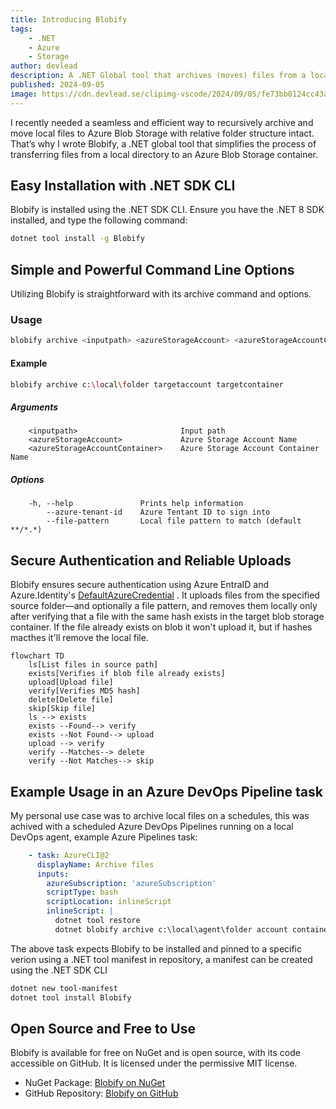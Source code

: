 ```yaml
---
title: Introducing Blobify
tags:
    - .NET
    - Azure
    - Storage
author: devlead
description: A .NET Global tool that archives (moves) files from a local folder to Azure Blob Storage container.
published: 2024-09-05
image: https://cdn.devlead.se/clipimg-vscode/2024/09/05/fe73bb0124cc43a1af9520490a6367a8.jpg?sp=r&st=2024-09-04T18:14:45Z&se=2035-05-01T02:14:45Z&spr=https&sv=2022-11-02&sr=b&sig=HuC7WPifcu40wqwTXUZJ77qxzzfs%2BKtSKrkbJrmbqJw%3D
---
```



I recently needed a seamless and efficient way to recursively archive and move local files to Azure Blob Storage with relative folder structure intact. That’s why I wrote Blobify, a .NET global tool that simplifies the process of transferring files from a local directory to an Azure Blob Storage container.

## Easy Installation with .NET SDK CLI

Blobify is installed using the .NET SDK CLI. Ensure you have the .NET 8 SDK installed, and type the following command:

```bash
dotnet tool install -g Blobify
```

## Simple and Powerful Command Line Options

Utilizing Blobify is straightforward with its archive command and options.

### Usage

```bash
blobify archive <inputpath> <azureStorageAccount> <azureStorageAccountContainer> [OPTIONS]
```

#### Example

```bash
blobify archive c:\local\folder targetaccount targetcontainer
```

##### Arguments

```text
    <inputpath>                       Input path
    <azureStorageAccount>             Azure Storage Account Name
    <azureStorageAccountContainer>    Azure Storage Account Container Name
```

##### Options

```text
    -h, --help               Prints help information
        --azure-tenant-id    Azure Tentant ID to sign into
        --file-pattern       Local file pattern to match (default **/*.*)
```

## Secure Authentication and Reliable Uploads

Blobify ensures secure authentication using Azure EntraID and Azure.Identity's [DefaultAzureCredential](https://learn.microsoft.com/en-us/dotnet/api/azure.identity.defaultazurecredential?view=azure-dotnet) . It uploads files from the specified source folder—and optionally a file pattern, and removes them locally only after verifying that a file with the same hash exists in the target blob storage container. If the file already exists on blob it won't upload it, but if hashes macthes it'll remove the local file.

```mermaid
flowchart TD
    ls[List files in source path]
    exists[Verifies if blob file already exists]
    upload[Upload file]
    verify[Verifies MD5 hash]
    delete[Delete file]
    skip[Skip file]
    ls --> exists
    exists --Found--> verify
    exists --Not Found--> upload
    upload --> verify
    verify --Matches--> delete
    verify --Not Matches--> skip
```

## Example Usage in an Azure DevOps Pipeline task

My personal use case was to archive local files on a schedules, this was achived with a scheduled Azure DevOps Pipelines running on a local DevOps agent, example Azure Pipelines task:

```yaml
    - task: AzureCLI@2
      displayName: Archive files
      inputs:
        azureSubscription: 'azureSubscription'
        scriptType: bash
        scriptLocation: inlineScript
        inlineScript: |
          dotnet tool restore
          dotnet blobify archive c:\local\agent\folder account container
```

The above task expects Blobify to be installed and pinned to a specific verion using a .NET tool manifest in repository, a manifest can be created using the .NET SDK CLI

```bash
dotnet new tool-manifest
dotnet tool install Blobify
```


## Open Source and Free to Use

Blobify is available for free on NuGet and is open source, with its code accessible on GitHub. It is licensed under the permissive MIT license.


- NuGet Package: [Blobify on NuGet](https://www.nuget.org/packages/Blobify/)
- GitHub Repository: [Blobify on GitHub](https://github.com/devlead/Blobify)